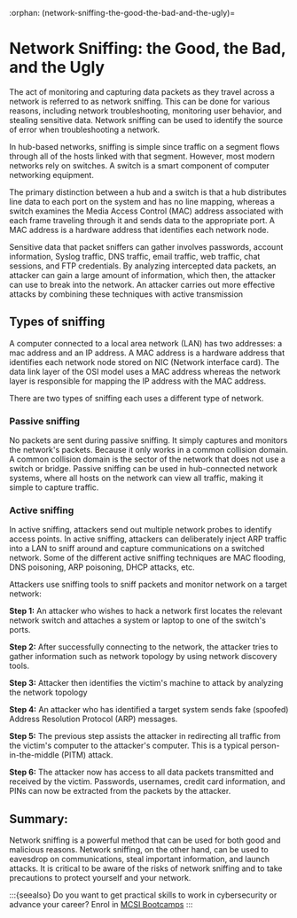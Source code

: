 :orphan:
(network-sniffing-the-good-the-bad-and-the-ugly)=
# Network Sniffing: the Good, the Bad, and the Ugly
 
 
The act of monitoring and capturing data packets as they travel across a network is referred to as network sniffing. This can be done for various reasons, including network troubleshooting, monitoring user behavior, and stealing sensitive data. Network sniffing can be used to identify the source of error when troubleshooting a network.

In hub-based networks, sniffing is simple since traffic on a segment flows through all of the hosts linked with that segment. However, most modern networks rely on switches. A switch is a smart component of computer networking equipment.

The primary distinction between a hub and a switch is that a hub distributes line data to each port on the system and has no line mapping, whereas a switch examines the Media Access Control (MAC) address associated with each frame traveling through it and sends data to the appropriate port. A MAC address is a hardware address that identifies each network node. 

Sensitive data that packet sniffers can gather involves passwords, account information, Syslog traffic,  DNS traffic, email traffic, web traffic, chat sessions, and FTP credentials. By analyzing intercepted data packets, an attacker can gain a large amount of information, which then, the attacker can use to break into the network. An attacker carries out more effective attacks by combining these techniques with active transmission 

## Types of sniffing 

A computer connected to a local area network (LAN) has two addresses: a mac address and an IP address. A MAC address is a hardware address that identifies each network node stored on NIC (Network interface card). The data link layer of the OSI model uses a MAC address whereas the network layer is responsible for mapping the IP address with the MAC address. 

There are two types of sniffing each uses a different type of network.

### Passive sniffing 

No packets are sent during passive sniffing. It simply captures and monitors the network's packets. Because it only works in a common collision domain. A common collision domain is the sector of the network that does not use a switch or bridge. Passive sniffing can be used in hub-connected network systems, where all hosts on the network can view all traffic, making it simple to capture traffic. 

### Active sniffing

In active sniffing, attackers send out multiple network probes to identify access points. In active sniffing, attackers can deliberately inject ARP traffic into a LAN to sniff around and capture communications on a switched network. Some of the different active sniffing techniques are MAC flooding, DNS poisoning, ARP poisoning, DHCP attacks, etc. 

Attackers use sniffing tools to sniff packets and monitor network on a target network:

**Step 1:**  An attacker who wishes to hack a network first locates the relevant network switch and attaches a system or laptop to one of the switch's ports.

**Step 2:** After successfully connecting to the network, the attacker tries to gather information such as network topology by using network discovery tools.

**Step 3:** Attacker then identifies the victim's machine to attack by analyzing the network topology

**Step 4:** An attacker who has identified a target system sends fake (spoofed) Address Resolution Protocol (ARP) messages.

**Step 5:** The previous step assists the attacker in redirecting all traffic from the victim's computer to the attacker's computer. This is a typical person-in-the-middle (PITM) attack.
 
**Step 6:** The attacker now has access to all data packets transmitted and received by the victim. Passwords, usernames, credit card information, and PINs can now be extracted from the packets by the attacker.

## Summary: 

Network sniffing is a powerful method that can be used for both good and malicious reasons. Network sniffing, on the other hand, can be used to eavesdrop on communications, steal important information, and launch attacks. It is critical to be aware of the risks of network sniffing and to take precautions to protect yourself and your network.

:::{seealso}
Do you want to get practical skills to work in cybersecurity or advance your career? Enrol in [MCSI Bootcamps](https://www.mosse-institute.com/bootcamps.html)
:::